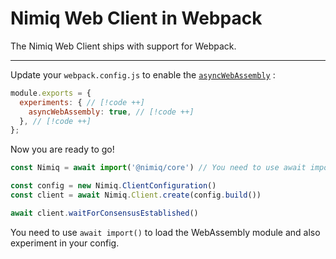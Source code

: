 # Nimiq Web Client in Webpack

The Nimiq Web Client ships with support for Webpack.

---

<!--@include: ./_installation.md-->

Update your `webpack.config.js` to enable the [`asyncWebAssembly`](https://webpack.js.org/configuration/experiments/#asyncWebAssembly) :

```javascript
module.exports = {
  experiments: { // [!code ++]
    asyncWebAssembly: true, // [!code ++]
  }, // [!code ++]
};
```

Now you are ready to go!

```js
const Nimiq = await import('@nimiq/core') // You need to use await import() to load the WebAssembly module

const config = new Nimiq.ClientConfiguration()
const client = await Nimiq.Client.create(config.build())

await client.waitForConsensusEstablished()
```

<Callout type='warning'>

You need to use `await import()` to load the WebAssembly module and also experiment in your config.

</Callout>

<!--@include: ./_contribute.md-->
